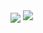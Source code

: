  <img align="center" src="https://github-readme-stats.vercel.app/api/top-langs/?username=moheshan&layout=compact&show_icons=true&title_color=fff&icon_color=79ff97&text_color=9f9f9f&bg_color=232323" />
 
<img src="https://github-readme-stats.vercel.app/api?username=moheshan&show_icons=true&theme=gotham&hide_title=true"/>

